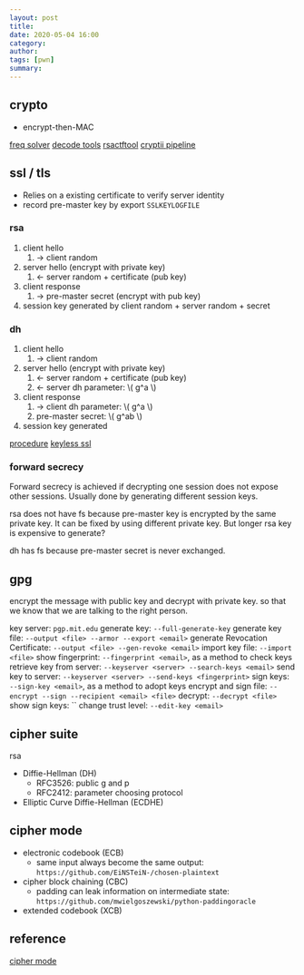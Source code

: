```yaml
---
layout: post
title: 
date: 2020-05-04 16:00
category: 
author: 
tags: [pwn]
summary: 
---
```


## crypto

* encrypt-then-MAC

[freq solver](https://quipqiup.com)
[decode tools](https://www.dcode.fr/tools-list#0)
[rsactftool](https://github.com/Ganapati/RsaCtfTool)
[cryptii pipeline](https://cryptii.com/)

## ssl / tls

* Relies on a existing certificate to verify server identity
* record pre-master key by export `SSLKEYLOGFILE`

### rsa 

1. client hello
   1. -> client random
2. server hello (encrypt with private key)
   1. <- server random + certificate (pub key)
3. client response
   1. -> pre-master secret (encrypt with pub key)
4. session key generated by client random + server random + secret

### dh

1. client hello
   1. -> client random
2. server hello (encrypt with private key)
   1. <- server random + certificate (pub key)
   2. <- server dh parameter: \\( g^a \\)
3. client response
   1. -> client dh parameter: \\( g^a \\)
   2. pre-master secret: \\( g^ab \\)
4. session key generated

[procedure](https://www.cloudflare.com/learning/ssl/what-happens-in-a-tls-handshake/)
[keyless ssl](https://www.cloudflare.com/learning/ssl/keyless-ssl/)

### forward secrecy

Forward secrecy is achieved if decrypting one session does not expose other sessions.
Usually done by generating different session keys.

rsa does not have fs because pre-master key is encrypted by the same private key.
It can be fixed by using different private key.
But longer rsa key is expensive to generate?

dh has fs because pre-master secret is never exchanged.

## gpg

encrypt the message with public key and decrypt with private key.
so that we know that we are talking to the right person.

key server: `pgp.mit.edu`
generate key: `--full-generate-key`
generate key file: `--output <file> --armor --export <email>`
generate Revocation Certificate: `--output <file> --gen-revoke <email>`
import key file: `--import <file>`
show fingerprint: `--fingerprint <email>`, as a method to check keys
retrieve key from server: `--keyserver <server> --search-keys <email>`
send key to server: `--keyserver <server> --send-keys <fingerprint>`
sign keys: `--sign-key <email>`, as a method to adopt keys
encrypt and sign file: `--encrypt --sign --recipient <email> <file>`
decrypt: `--decrypt <file>`
show sign keys: ``
change trust level: `--edit-key <email>`

## cipher suite

rsa
* Diffie-Hellman (DH)
  * RFC3526: public g and p
  * RFC2412: parameter choosing protocol
* Elliptic Curve Diffie-Hellman (ECDHE)

## cipher mode

* electronic codebook (ECB)
  * same input always become the same output: `https://github.com/EiNSTeiN-/chosen-plaintext`
* cipher block chaining (CBC)
  * padding can leak information on intermediate state: `https://github.com/mwielgoszewski/python-paddingoracle`
* extended codebook (XCB)

## reference 

[cipher mode](https://en.wikipedia.org/wiki/Block_cipher_mode_of_operation)
